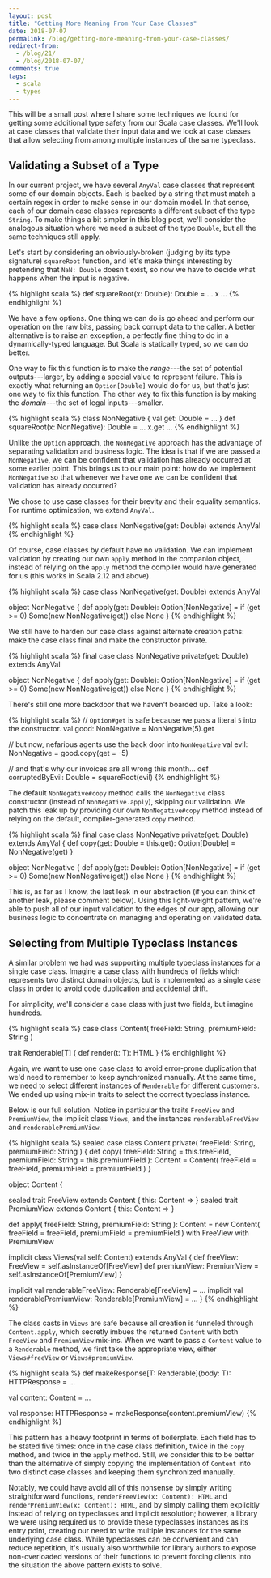 ```yaml
---
layout: post
title: "Getting More Meaning From Your Case Classes"
date: 2018-07-07
permalink: /blog/getting-more-meaning-from-your-case-classes/
redirect-from:
  - /blog/21/
  - /blog/2018-07-07/
comments: true
tags:
  - scala
  - types
---
```


This will be a small post where I share some techniques we found for
getting some additional type safety from our Scala case classes. We'll
look at case classes that validate their input data and we look at case
classes that allow selecting from among multiple instances of the same
typeclass.

<!--break-->

## Validating a Subset of a Type

In our current project, we have several `AnyVal` case classes that
represent some of our domain objects. Each is backed by a string that
must match a certain regex in order to make sense in our domain model.
In that sense, each of our domain case classes represents a different
subset of the type `String`. To make things a bit simpler in this blog
post, we'll consider the analogous situation where we need a subset of
the type `Double`, but all the same techniques still apply.

Let's start by considering an obviously-broken (judging by its type
signature) `squareRoot` function, and let's make things interesting by
pretending that `NaN: Double` doesn't exist, so now we have to decide
what happens when the input is negative.

{% highlight scala %}
def squareRoot(x: Double): Double = ... x ...
{% endhighlight %}

We have a few options. One thing we can do is go ahead and perform our
operation on the raw bits, passing back corrupt data to the caller.
A better alternative is to raise an exception, a perfectly fine thing
to do in a dynamically-typed language. But Scala is statically typed, so
we can do better.

One way to fix this function is to make the _range_---the set of
potential outputs---larger, by adding a special value to represent
failure. This is exactly what returning an `Option[Double]` would do for
us, but that's just one way to fix this function. The other way to fix
this function is by making the _domain_---the set of legal
inputs---smaller.

{% highlight scala %}
class NonNegative { val get: Double = ... }
def squareRoot(x: NonNegative): Double = ... x.get ...
{% endhighlight %}

Unlike the `Option` approach, the `NonNegative` approach has the
advantage of separating validation and business logic. The idea is that
if we are passed a `NonNegative`, we can be confident that validation
has already occurred at some earlier point. This brings us to our main
point: how do we implement `NonNegative` so that whenever we have one we
can be confident that validation has already occurred?

We chose to use case classes for their brevity and their equality
semantics. For runtime optimization, we extend `AnyVal`.

{% highlight scala %}
case class NonNegative(get: Double) extends AnyVal
{% endhighlight %}

Of course, case classes by default have no validation. We can implement
validation by creating our own `apply` method in the companion object,
instead of relying on the `apply` method the compiler would have
generated for us (this works in Scala 2.12 and above).

{% highlight scala %}
case class NonNegative(get: Double) extends AnyVal

object NonNegative {
  def apply(get: Double): Option[NonNegative] =
    if (get >= 0) Some(new NonNegative(get)) else None
}
{% endhighlight %}

We still have to harden our case class against alternate creation paths:
make the case class final and make the constructor private.

{% highlight scala %}
final case class NonNegative private(get: Double) extends AnyVal

object NonNegative {
  def apply(get: Double): Option[NonNegative] =
    if (get >= 0) Some(new NonNegative(get)) else None
}
{% endhighlight %}

There's still one more backdoor that we haven't boarded up. Take a look:

{% highlight scala %}
// `Option#get` is safe because we pass a literal `5` into the constructor.
val good: NonNegative = NonNegative(5).get

// but now, nefarious agents use the back door into `NonNegative`
val evil: NonNegative = good.copy(get = -5)

// and that's why our invoices are all wrong this month...
def corruptedByEvil: Double = squareRoot(evil)
{% endhighlight %}

The default `NonNegative#copy` method calls the `NonNegative` class
constructor (instead of `NonNegative.apply`), skipping our validation.
We patch this leak up by providing our own `NonNegative#copy` method
instead of relying on the default, compiler-generated `copy` method.

{% highlight scala %}
final case class NonNegative private(get: Double) extends AnyVal {
  def copy(get: Double = this.get): Option[Double] = NonNegative(get)
}

object NonNegative {
  def apply(get: Double): Option[NonNegative] =
    if (get >= 0) Some(new NonNegative(get)) else None
}
{% endhighlight %}

This is, as far as I know, the last leak in our abstraction (if you can
think of another leak, please comment below). Using this light-weight
pattern, we're able to push all of our input validation to the edges of
our app, allowing our business logic to concentrate on managing and
operating on validated data.

## Selecting from Multiple Typeclass Instances

A similar problem we had was supporting multiple typeclass instances for
a single case class. Imagine a case class with hundreds of fields which
represents two distinct domain objects, but is implemented as a single
case class in order to avoid code duplication and accidental drift.

For simplicity, we'll consider a case class with just two fields, but
imagine hundreds.

{% highlight scala %}
case class Content( freeField: String,
                    premiumField: String )

trait Renderable[T] {
  def render(t: T): HTML
}
{% endhighlight %}

Again, we want to use one case class to avoid error-prone duplication
that we'd need to remember to keep synchronized manually. At the same
time, we need  to select different instances of `Renderable` for
different customers. We ended up using mix-in traits to select the
correct typeclass instance.

Below is our full solution. Notice in particular the traits `FreeView`
and `PremiumView`, the implicit class `Views`, and the instances
`renderableFreeView` and `renderablePremiumView`.

{% highlight scala %}
sealed case class Content private( freeField: String,
                                   premiumField: String ) {
  def copy( freeField: String = this.freeField,
            premiumField: String = this.premiumField ): Content =
    Content(
      freeField = freeField,
      premiumField = premiumField
    )
}

object Content {

  sealed trait FreeView extends Content { this: Content => }
  sealed trait PremiumView extends Content { this: Content => }

  def apply( freeField: String,
             premiumField: String ): Content =
    new Content(
      freeField = freeField,
      premiumField = premiumField
    ) with FreeView with PremiumView

  implicit class Views(val self: Content) extends AnyVal {
    def freeView: FreeView = self.asInstanceOf[FreeView]
    def premiumView: PremiumView = self.asInstanceOf[PremiumView]
  }

  implicit val renderableFreeView: Renderable[FreeView] = ...
  implicit val renderablePremiumView: Renderable[PremiumView] = ...
}
{% endhighlight %}

The class casts in `Views` are safe because all creation is funneled
through `Content.apply`, which secretly imbues the returned `Content`
with both `FreeView` and `PremiumView` mix-ins. When we want to pass a
`Content` value to a `Renderable` method, we first take the appropriate
view, either `Views#freeView` or `Views#premiumView`.

{% highlight scala %}
def makeResponse[T: Renderable](body: T): HTTPResponse = ...

val content: Content = ...

val response: HTTPResponse = makeResponse(content.premiumView)
{% endhighlight %}

This pattern has a heavy footprint in terms of boilerplate. Each field
has to be stated five times: once in the case class definition, twice in
the `copy` method, and twice in the `apply` method. Still, we consider
this to be better than the alternative of simply copying the
implementation of `Content` into two distinct case classes and keeping
them synchronized manually.

Notably, we could have avoid all of this nonsense by simply writing
straightforward functions, `renderFreeView(x: Content): HTML` and
`renderPremiumView(x: Content): HTML`, and by simply calling them
explicitly instead of relying on typeclasses and implicit resolution;
however, a library we were using required us to provide these
typeclasses instances as its entry point, creating our need to write
multiple instances for the same underlying case class. While typeclasses
can be convenient and can reduce repetition, it's usually also
worthwhile for library authors to expose non-overloaded versions of
their functions to prevent forcing clients into the situation the above
pattern exists to solve.
